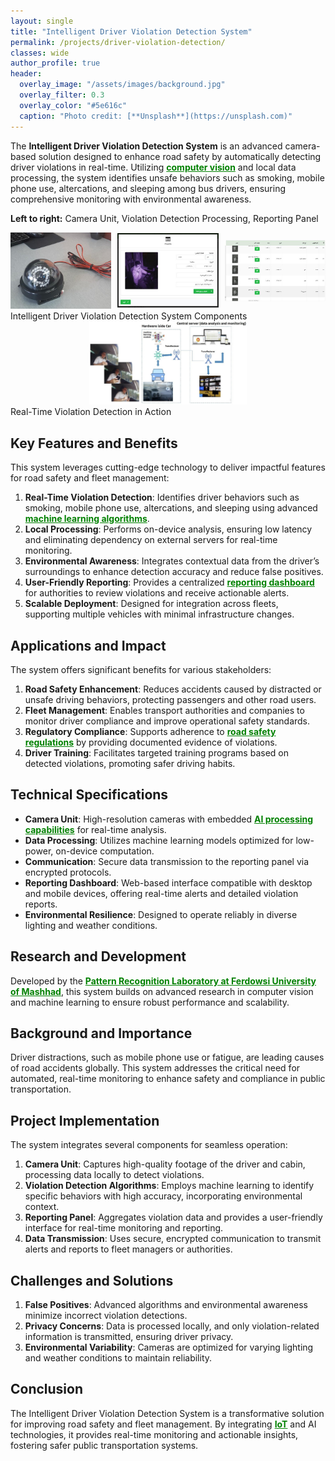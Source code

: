 ```yaml
---
layout: single
title: "Intelligent Driver Violation Detection System"
permalink: /projects/driver-violation-detection/
classes: wide
author_profile: true
header:
  overlay_image: "/assets/images/background.jpg"
  overlay_filter: 0.3
  overlay_color: "#5e616c"
  caption: "Photo credit: [**Unsplash**](https://unsplash.com)"
---
```




The **Intelligent Driver Violation Detection System** is an advanced camera-based solution designed to enhance road safety by automatically detecting driver violations in real-time. Utilizing <a href="https://en.wikipedia.org/wiki/Computer_vision" style="text-decoration:underline; color:green;" target="_blank"><strong>computer vision</strong></a> and local data processing, the system identifies unsafe behaviors such as smoking, mobile phone use, altercations, and sleeping among bus drivers, ensuring comprehensive monitoring with environmental awareness.

**Left to right:** Camera Unit, Violation Detection Processing, Reporting Panel

<div style="display: flex; justify-content: space-between; align-items: center; gap: 10px;">
  <div style="flex: 1;">
    <img src="/assets/Projectsimages/IntelligentDriver/Embede_AI_Camera.jpg" alt="Camera Unit" style="width: 100%; height: auto;">
  </div>
  <div style="flex: 1;">
    <img src="/assets/Projectsimages/IntelligentDriver/ReportPanel.jpg" alt="Violation Detection Processing" style="width: 100%; height: auto;">
  </div>
  <div style="flex: 1;">
    <img src="/assets/Projectsimages/IntelligentDriver/ReportPanel_1.jpg" alt="Reporting Panel" style="width: 100%; height: auto;">
  </div>
</div>
<div class="caption">
    Intelligent Driver Violation Detection System Components
</div>

<div style="display: flex; justify-content: center; align-items: center;">
  <div style="flex: 1; max-width: 50%;">
    <img src="/assets/Projectsimages/IntelligentDriver/Violate_BusDriver.jpg" alt="Violation Detection System" style="width: 100%; height: auto;">
  </div>
</div>
<div class="caption">
    Real-Time Violation Detection in Action
</div>

## Key Features and Benefits

This system leverages cutting-edge technology to deliver impactful features for road safety and fleet management:

1. **Real-Time Violation Detection**: Identifies driver behaviors such as smoking, mobile phone use, altercations, and sleeping using advanced <a href="https://en.wikipedia.org/wiki/Machine_learning" style="text-decoration:underline; color:green;" target="_blank"><strong>machine learning algorithms</strong></a>.
2. **Local Processing**: Performs on-device analysis, ensuring low latency and eliminating dependency on external servers for real-time monitoring.
3. **Environmental Awareness**: Integrates contextual data from the driver’s surroundings to enhance detection accuracy and reduce false positives.
4. **User-Friendly Reporting**: Provides a centralized <a href="https://en.wikipedia.org/wiki/Dashboard_(business)" style="text-decoration:underline; color:green;" target="_blank"><strong>reporting dashboard</strong></a> for authorities to review violations and receive actionable alerts.
5. **Scalable Deployment**: Designed for integration across fleets, supporting multiple vehicles with minimal infrastructure changes.

## Applications and Impact

The system offers significant benefits for various stakeholders:

1. **Road Safety Enhancement**: Reduces accidents caused by distracted or unsafe driving behaviors, protecting passengers and other road users.
2. **Fleet Management**: Enables transport authorities and companies to monitor driver compliance and improve operational safety standards.
3. **Regulatory Compliance**: Supports adherence to <a href="https://en.wikipedia.org/wiki/Road_safety" style="text-decoration:underline; color:green;" target="_blank"><strong>road safety regulations</strong></a> by providing documented evidence of violations.
4. **Driver Training**: Facilitates targeted training programs based on detected violations, promoting safer driving habits.

## Technical Specifications

- **Camera Unit**: High-resolution cameras with embedded <a href="https://en.wikipedia.org/wiki/Embedded_system" style="text-decoration:underline; color:green;" target="_blank"><strong>AI processing capabilities</strong></a> for real-time analysis.
- **Data Processing**: Utilizes machine learning models optimized for low-power, on-device computation.
- **Communication**: Secure data transmission to the reporting panel via encrypted protocols.
- **Reporting Dashboard**: Web-based interface compatible with desktop and mobile devices, offering real-time alerts and detailed violation reports.
- **Environmental Resilience**: Designed to operate reliably in diverse lighting and weather conditions.

## Research and Development

Developed by the <a href="https://en.um.ac.ir/" style="text-decoration:underline; color:green;" target="_blank"><strong>Pattern Recognition Laboratory at Ferdowsi University of Mashhad</strong></a>, this system builds on advanced research in computer vision and machine learning to ensure robust performance and scalability.

## Background and Importance

Driver distractions, such as mobile phone use or fatigue, are leading causes of road accidents globally. This system addresses the critical need for automated, real-time monitoring to enhance safety and compliance in public transportation.

## Project Implementation

The system integrates several components for seamless operation:

1. **Camera Unit**: Captures high-quality footage of the driver and cabin, processing data locally to detect violations.
2. **Violation Detection Algorithms**: Employs machine learning to identify specific behaviors with high accuracy, incorporating environmental context.
3. **Reporting Panel**: Aggregates violation data and provides a user-friendly interface for real-time monitoring and reporting.
4. **Data Transmission**: Uses secure, encrypted communication to transmit alerts and reports to fleet managers or authorities.

## Challenges and Solutions

1. **False Positives**: Advanced algorithms and environmental awareness minimize incorrect violation detections.
2. **Privacy Concerns**: Data is processed locally, and only violation-related information is transmitted, ensuring driver privacy.
3. **Environmental Variability**: Cameras are optimized for varying lighting and weather conditions to maintain reliability.

## Conclusion

The Intelligent Driver Violation Detection System is a transformative solution for improving road safety and fleet management. By integrating <a href="https://en.wikipedia.org/wiki/Internet_of_things" style="text-decoration:underline; color:green;" target="_blank"><strong>IoT</strong></a> and AI technologies, it provides real-time monitoring and actionable insights, fostering safer public transportation systems.